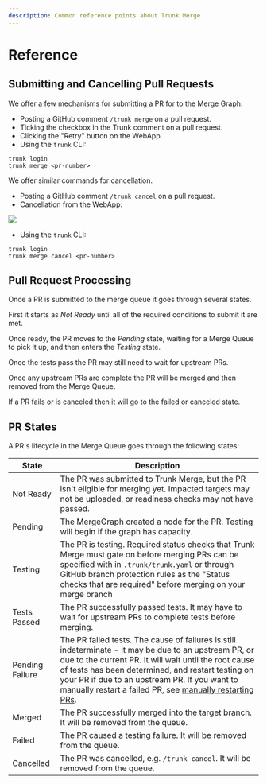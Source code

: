 ```yaml
---
description: Common reference points about Trunk Merge
---
```


# Reference

## Submitting and Cancelling Pull Requests

We offer a few mechanisms for submitting a PR for to the Merge Graph:

- Posting a GitHub comment `/trunk merge` on a pull request.
- Ticking the checkbox in the Trunk comment on a pull request.
- Clicking the "Retry" button on the WebApp.
- Using the `trunk` CLI:

```shell
trunk login
trunk merge <pr-number>
```

We offer similar commands for cancellation.

- Posting a GitHub comment `/trunk cancel` on a pull request.
- Cancellation from the WebApp:

![ ](https://682515401-files.gitbook.io/~/files/v0/b/gitbook-x-prod.appspot.com/o/spaces%2F61Ep9MrYBkJa0Yq3zS1s%2Fuploads%2FB3iNMFKaJcDI7DOso2cR%2Fimage.png?alt=media&token=016dc503-b4d9-43d0-b965-4931548c0a51)

- Using the `trunk` CLI:

```shell
trunk login
trunk merge cancel <pr-number>
```

## Pull Request Processing

Once a PR is submitted to the merge queue it goes through several states.

First it starts as _Not Ready_ until all of the required conditions to submit it are met.

Once ready, the PR moves to the _Pending_ state, waiting for a Merge Queue to pick it up, and then enters the _Testing_ state.

Once the tests pass the PR may still need to wait for upstream PRs.

Once any upstream PRs are complete the PR will be merged and then removed from the Merge Queue.

If a PR fails or is canceled then it will go to the failed or canceled state.

## PR States

A PR's lifecycle in the Merge Queue goes through the following states:

| State           | Description                                                                                                                                                                                                                                                                                                                                                                                             |
| --------------- | ------------------------------------------------------------------------------------------------------------------------------------------------------------------------------------------------------------------------------------------------------------------------------------------------------------------------------------------------------------------------------------------------------- |
| Not Ready       | The PR was submitted to Trunk Merge, but the PR isn't eligible for merging yet. Impacted targets may not be uploaded, or readiness checks may not have passed.                                                                                                                                                                                                                                          |
| Pending         | The MergeGraph created a node for the PR. Testing will begin if the graph has capacity.                                                                                                                                                                                                                                                                                                                 |
| Testing         | The PR is testing. Required status checks that Trunk Merge must gate on before merging PRs can be specified with in `.trunk/trunk.yaml` or through GitHub branch protection rules as the "Status checks that are required" before merging on your merge branch                                                                                                                                          |
| Tests Passed    | The PR successfully passed tests. It may have to wait for upstream PRs to complete tests before merging.                                                                                                                                                                                                                                                                                                |
| Pending Failure | The PR failed tests. The cause of failures is still indeterminate - it may be due to an upstream PR, or due to the current PR. It will wait until the root cause of tests has been determined, and restart testing on your PR if due to an upstream PR. If you want to manually restart a failed PR, see [manually restarting PRs](https://docs.trunk.io/merge/using-the-webapp#restarting-failed-prs). |
| Merged          | The PR successfully merged into the target branch. It will be removed from the queue.                                                                                                                                                                                                                                                                                                                   |
| Failed          | The PR caused a testing failure. It will be removed from the queue.                                                                                                                                                                                                                                                                                                                                     |
| Cancelled       | The PR was cancelled, e.g. `/trunk cancel`. It will be removed from the queue.                                                                                                                                                                                                                                                                                                                          |

